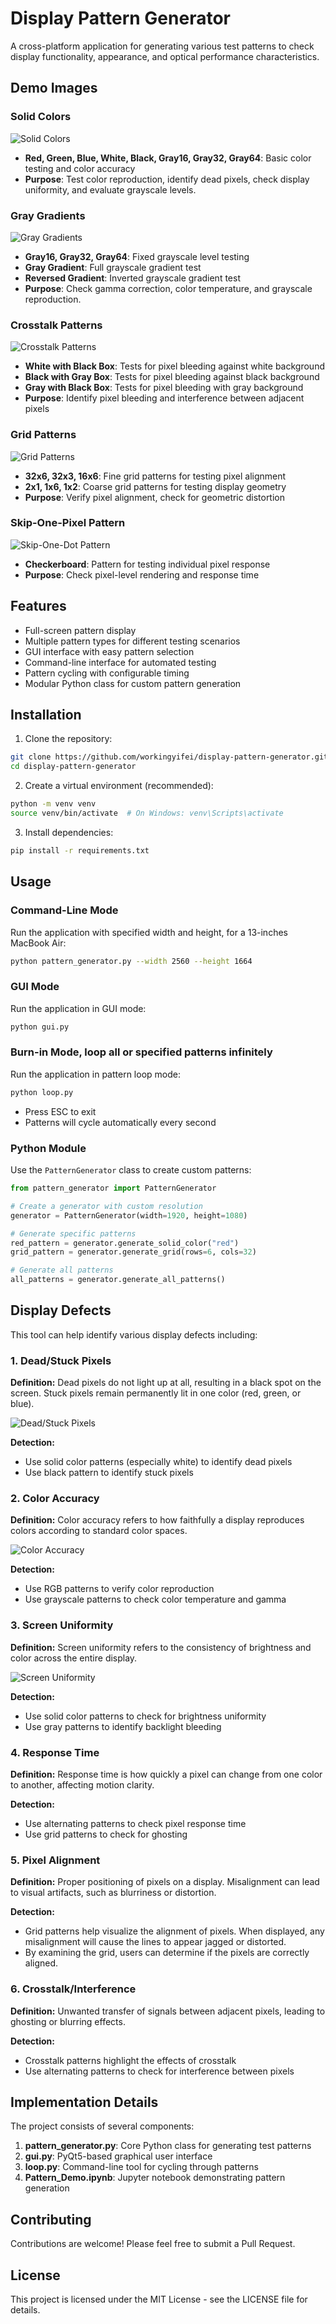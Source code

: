 # Display Pattern Generator

A cross-platform application for generating various test patterns to check display functionality, appearance, and optical performance characteristics.

## Demo Images

### Solid Colors
![Solid Colors](patterns/demo/solid_colors_pattern.png)

- **Red, Green, Blue, White, Black, Gray16, Gray32, Gray64**: Basic color testing and color accuracy
- **Purpose**: Test color reproduction, identify dead pixels, check display uniformity, and evaluate grayscale levels.

### Gray Gradients
![Gray Gradients](patterns/demo/gray_gradients_pattern.png)

- **Gray16, Gray32, Gray64**: Fixed grayscale level testing
- **Gray Gradient**: Full grayscale gradient test
- **Reversed Gradient**: Inverted grayscale gradient test
- **Purpose**: Check gamma correction, color temperature, and grayscale reproduction.

### Crosstalk Patterns
![Crosstalk Patterns](patterns/demo/crosstalk_patterns.png)

- **White with Black Box**: Tests for pixel bleeding against white background
- **Black with Gray Box**: Tests for pixel bleeding against black background
- **Gray with Black Box**: Tests for pixel bleeding with gray background
- **Purpose**: Identify pixel bleeding and interference between adjacent pixels

### Grid Patterns
![Grid Patterns](patterns/demo/grid_patterns.png)

- **32x6, 32x3, 16x6**: Fine grid patterns for testing pixel alignment
- **2x1, 1x6, 1x2**: Coarse grid patterns for testing display geometry
- **Purpose**: Verify pixel alignment, check for geometric distortion

### Skip-One-Pixel Pattern
![Skip-One-Dot Pattern](patterns/demo/skip_one_pixel_pattern.png)

- **Checkerboard**: Pattern for testing individual pixel response
- **Purpose**: Check pixel-level rendering and response time


## Features

- Full-screen pattern display
- Multiple pattern types for different testing scenarios
- GUI interface with easy pattern selection
- Command-line interface for automated testing
- Pattern cycling with configurable timing
- Modular Python class for custom pattern generation

## Installation

1. Clone the repository:
```bash
git clone https://github.com/workingyifei/display-pattern-generator.git
cd display-pattern-generator
```

2. Create a virtual environment (recommended):
```bash
python -m venv venv
source venv/bin/activate  # On Windows: venv\Scripts\activate
```

3. Install dependencies:
```bash
pip install -r requirements.txt
```

## Usage

### Command-Line Mode
Run the application with specified width and height, for a 13-inches MacBook Air:
```bash
python pattern_generator.py --width 2560 --height 1664
```

### GUI Mode
Run the application in GUI mode:
```bash
python gui.py
```

### Burn-in Mode, loop all or specified patterns infinitely
Run the application in pattern loop mode:
```bash
python loop.py
```

- Press ESC to exit
- Patterns will cycle automatically every second

### Python Module
Use the `PatternGenerator` class to create custom patterns:
```python
from pattern_generator import PatternGenerator

# Create a generator with custom resolution
generator = PatternGenerator(width=1920, height=1080)

# Generate specific patterns
red_pattern = generator.generate_solid_color("red")
grid_pattern = generator.generate_grid(rows=6, cols=32)

# Generate all patterns
all_patterns = generator.generate_all_patterns()
```

## Display Defects 

This tool can help identify various display defects including:

### 1. Dead/Stuck Pixels
**Definition:** Dead pixels do not light up at all, resulting in a black spot on the screen. Stuck pixels remain permanently lit in one color (red, green, or blue).

![Dead/Stuck Pixels](https://digitional.com/wp-content/uploads/2021/12/Stuck-Pixel-Display.png)  <!-- Replace with actual image URL -->

**Detection:** 
- Use solid color patterns (especially white) to identify dead pixels
- Use black pattern to identify stuck pixels

### 2. Color Accuracy
**Definition:** Color accuracy refers to how faithfully a display reproduces colors according to standard color spaces.

![Color Accuracy](https://example.com/color_accuracy_image.jpg)  <!-- Replace with actual image URL -->

**Detection:**
- Use RGB patterns to verify color reproduction
- Use grayscale patterns to check color temperature and gamma

### 3. Screen Uniformity
**Definition:** Screen uniformity refers to the consistency of brightness and color across the entire display.

![Screen Uniformity](https://monitornerds.com/wp-content/uploads/2022/10/backlight-bleeding-monitor-defect.png)  <!-- Replace with actual image URL -->

**Detection:**
- Use solid color patterns to check for brightness uniformity
- Use gray patterns to identify backlight bleeding

### 4. Response Time
**Definition:** Response time is how quickly a pixel can change from one color to another, affecting motion clarity.


**Detection:**
- Use alternating patterns to check pixel response time
- Use grid patterns to check for ghosting

### 5. Pixel Alignment
**Definition:** Proper positioning of pixels on a display. Misalignment can lead to visual artifacts, such as blurriness or distortion.


**Detection:**
- Grid patterns help visualize the alignment of pixels. When displayed, any misalignment will cause the lines to appear jagged or distorted.
- By examining the grid, users can determine if the pixels are correctly aligned.

### 6. Crosstalk/Interference
**Definition:** Unwanted transfer of signals between adjacent pixels, leading to ghosting or blurring effects.


**Detection:**
- Crosstalk patterns highlight the effects of crosstalk
- Use alternating patterns to check for interference between pixels

## Implementation Details

The project consists of several components:

1. **pattern_generator.py**: Core Python class for generating test patterns
2. **gui.py**: PyQt5-based graphical user interface
3. **loop.py**: Command-line tool for cycling through patterns
4. **Pattern_Demo.ipynb**: Jupyter notebook demonstrating pattern generation

## Contributing

Contributions are welcome! Please feel free to submit a Pull Request.

## License

This project is licensed under the MIT License - see the LICENSE file for details.
